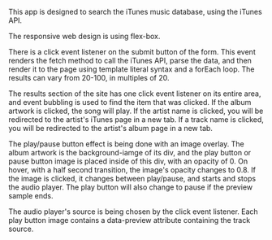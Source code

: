 This app is designed to search the iTunes music database, using the iTunes API.

The responsive web design is using flex-box.

There is a click event listener on the submit button of the form. This event renders the fetch method to call the iTunes API, parse the data, and then render it to the page using template literal syntax and a forEach loop. The results can vary from 20-100, in multiples of 20.

The results section of the site has one click event listener on its entire area, and event bubbling is used to find the item that was clicked. If the album artwork is clicked, the song will play. If the artist name is clicked, you will be redirected to the artist's iTunes page in a new tab. If a track name is clicked, you will be redirected to the artist's album page in a new tab.

The play/pause button effect is being done with an image overlay. The album artwork is the background-iamge of its div, and the play button or pause button image is placed inside of this div, with an opacity of 0. On hover, with a half second transition, the image's opacity changes to 0.8. If the image is clicked, it changes between play/pause, and starts and stops the audio player. The play button will also change to pause if the preview sample ends.

The audio player's source is being chosen by the click event listener. Each play button image contains a data-preview attribute containing the track source.
